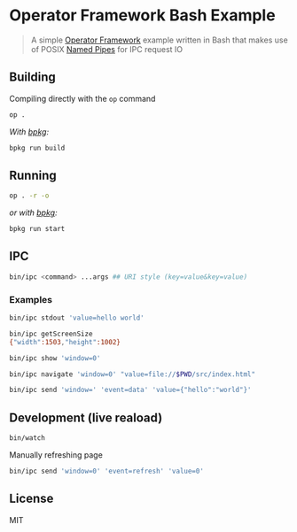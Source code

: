 Operator Framework Bash Example
===============================

> A simple
> [Operator Framework](https://github.com/socketsupply/operatorframework)
> example written in Bash that makes use of
> POSIX [Named Pipes](https://en.wikipedia.org/wiki/Named_pipe) for IPC
> request IO

## Building

Compiling directly with the `op` command

```sh
op .
```

_With [bpkg](https://github.com/bpkg/bpkg):_

```sh
bpkg run build
```

## Running

```sh
op . -r -o
```

_or with [bpkg](https://github.com/bpkg/bpkg):_

```sh
bpkg run start
```

## IPC

```sh
bin/ipc <command> ...args ## URI style (key=value&key=value)
```

### Examples

```sh
bin/ipc stdout 'value=hello world'
```

```sh
bin/ipc getScreenSize
{"width":1503,"height":1002}
```

```sh
bin/ipc show 'window=0'
```

```sh
bin/ipc navigate 'window=0' "value=file://$PWD/src/index.html"
```

```sh
bin/ipc send 'window=' 'event=data' 'value={"hello":"world"}'
```

## Development (live reaload)

```sh
bin/watch
```

Manually refreshing page

```sh
bin/ipc send 'window=0' 'event=refresh' 'value=0'
```

## License

MIT
